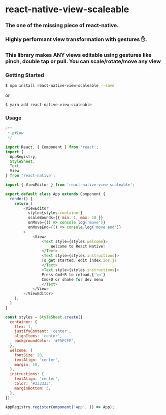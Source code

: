 # react-native-view-scaleable

### The one of the missing piece of react-native.
### Highly performant view transformation with gestures ✋.
### This library makes ANY views editable using gestures like pinch, double tap or pull. You can scale/rotate/move any view

### Getting Started
```sh
$ npm install react-native-view-scaleable --save
```
or
```sh
$ yarn add react-native-view-scaleable
```

### Usage
```javascript
/**
 * @flow
 */

import React, { Component } from 'react';
import {
  AppRegistry,
  StyleSheet,
  Text,
  View
} from 'react-native';

import { ViewEditor } from 'react-native-view-scaleable';

export default class App extends Component {
  render() {
    return (
        <ViewEditor
          style={styles.container}
          scaleBounds={{ min: 1, max: 10 }}
          onMove={() => console.log('move')}
          onMoveEnd={() => console.log('move end')}
        >
            <View>
                <Text style={styles.welcome}>
                    Welcome to React Native!
                </Text>
                <Text style={styles.instructions}>
	            To get started, edit index.ios.js
	            </Text>
	            <Text style={styles.instructions}>
	            Press Cmd+R to reload,{'\n'}
	            Cmd+D or shake for dev menu
	            </Text>
            </View>
        </ViewEditor>
    );
  }
}

const styles = StyleSheet.create({
  container: {
    flex: 1,
    justifyContent: 'center',
    alignItems: 'center',
    backgroundColor: '#F5FCFF',
  },
  welcome: {
    fontSize: 20,
    textAlign: 'center',
    margin: 10,
  },
  instructions: {
    textAlign: 'center',
    color: '#333333',
    marginBottom: 5,
  },
});

AppRegistry.registerComponent('App', () => App);
```
